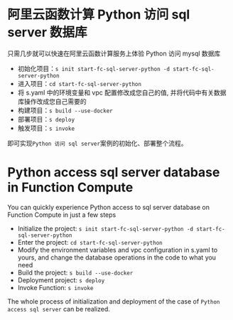 # 阿里云函数计算 Python 访问 sql server 数据库

只需几步就可以快速在阿里云函数计算服务上体验 Python 访问 mysql 数据库

- 初始化项目：`s init start-fc-sql-server-python -d start-fc-sql-server-python`
- 进入项目：`cd start-fc-sql-server-python`
- 将 s.yaml 中的环境变量和 vpc 配置修改成您自己的值, 并将代码中有关数据库操作改成您自己需要的
- 构建项目：`s build --use-docker`
- 部署项目：`s deploy`
- 触发项目：`s invoke`

即可实现`Python 访问 sql server`案例的初始化、部署整个流程。


# Python access sql server database in Function Compute

You can quickly experience Python access to sql server database on Function Compute in just a few steps

- Initialize the project: `s init start-fc-sql-server-python -d start-fc-sql-server-python`
- Enter the project: `cd start-fc-sql-server-python`
- Modify the environment variables and vpc configuration in s.yaml to yours, and change the database operations in the code to what you need
- Build the project: `s build --use-docker`
- Deployment project: `s deploy`
- Invoke Function: `s invoke`

The whole process of initialization and deployment of the case of `Python access sql server` can be realized.
